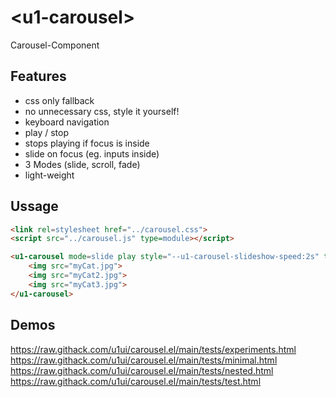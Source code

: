 # &lt;u1-carousel&gt;
Carousel-Component

## Features

- css only fallback
- no unnecessary css, style it yourself!
- keyboard navigation
- play / stop
- stops playing if focus is inside
- slide on focus (eg. inputs inside)
- 3 Modes (slide, scroll, fade)
- light-weight

## Ussage

```html
<link rel=stylesheet href="../carousel.css">
<script src="../carousel.js" type=module></script>

<u1-carousel mode=slide play style="--u1-carousel-slideshow-speed:2s" tabindex="0">
    <img src="myCat.jpg">
    <img src="myCat2.jpg">
    <img src="myCat3.jpg">
</u1-carousel>
```

## Demos
https://raw.githack.com/u1ui/carousel.el/main/tests/experiments.html  
https://raw.githack.com/u1ui/carousel.el/main/tests/minimal.html  
https://raw.githack.com/u1ui/carousel.el/main/tests/nested.html  
https://raw.githack.com/u1ui/carousel.el/main/tests/test.html  

